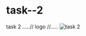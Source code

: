 # task--2
task 2 .....// logo //.....
![task 2](https://user-images.githubusercontent.com/120400695/208972646-faaa2076-9507-480c-aa37-bd88fd581c60.jpg)
